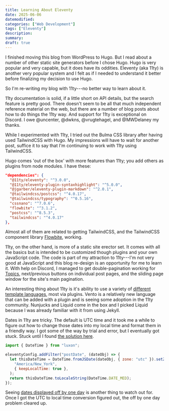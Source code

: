 ```yaml
---
title: Learning About Eleventy
date: 2025-06-06
datemodified:
categories: ["Web Development"]
tags: ["Eleventy"]
description:
summary:
draft: true
---
```


I finished moving this blog from WordPress to Hugo. But I read about a number of other static site generators before I chose Hugo. Hugo is very popular and very capable, but it does have its oddities. Eleventy (aka 11ty) is another very popular system and I felt as if I needed to understand it better before finalizing my decision to use Hugo.

<!--more-->

So I'm re-writing my blog with 11ty---no better way to learn about it.

11ty documentation is solid, if a little short on API details, but the search feature is pretty good. There doesn't seem to be all that much independent reference material on the web, but there are a number of blog posts about how to do things the 11ty way. And support for 11ty is exceptional on Discord. I owe @uncenter, @dwkns, @vrugtehagel, and @MWDelaney my thanks.


While I experimented with 11ty, I tried out the Bulma CSS library after having used TailwindCSS with Hugo. My impressions will have to wait for another post, suffice it to say that I'm continuing to work with 11ty using TailwindCSS.

Hugo comes 'out of the box' with more features than 11ty; you add others as plugins from node modules. I have these:

```json
"dependencies": {
  "@11ty/eleventy": "^3.0.0",
  "@11ty/eleventy-plugin-syntaxhighlight": "^5.0.0",
  "@jgarber/eleventy-plugin-markdown": "^2.0.1",
  "@tailwindcss/postcss": "^4.0.17",
  "@tailwindcss/typography": "^0.5.16",
  "cssnano": "^7.0.6",
  "flowbite": "^3.1.2",
  "postcss": "^8.5.3",
  "tailwindcss": "^4.0.17"
},
```

Almost all of them are related to getting TailwindCSS, and the TailwindCSS component library [Flowbite](https://flowbite.com/), working.

11ty, on the other hand, is more of a static site erector set. It comes with all the basics but is intended to be customized though plugins and your own JavaScript code. The code is part of my attraction to 11ty---I'm not very good at JavaScript and this blog re-design is an opportunity for me to learn it. With help on Discord, I managed to get double-pagination working for [Topics](/topics), next/previous buttons on individual post pages, and the sliding page window for the site's main pagination.

An interesting thing about 11ty is it's ability to use a variety of [different template languages](https://www.11ty.dev/docs/languages/), most via plugins. Vento is a relatively new language that can be added with a plugin and is seeing some adoption in the 11ty community. Nunjucks and Liquid come in the box and I picked Liquid because I was already familiar with it from using Jekyll.




Dates in 11ty are tricky. The default is UTC time and it took me a while to figure out how to change those dates into my local time and format them in a friendly way. I got some of the way by trial and error, but I eventually got stuck. Stuck until I found [the solution here](https://www.eladnarra.com/blog/2024/dates-and-eleventy/).

```js
import { DateTime } from "luxon";

eleventyConfig.addFilter("postDate", (dateObj) => {
  let thisDateTime = DateTime.fromJSDate(dateObj, { zone: "utc" }).setZone(
    "America/New_York",
    { keepLocalTime: true },
  );
  return thisDateTime.toLocaleString(DateTime.DATE_MED);
});
```

Seeing [dates displayed off by one day](https://www.11ty.dev/docs/dates/#dates-off-by-one-day) is another thing to watch out for. Once I got the UTC to local time conversion figured out, the off by one day problem cleared up.
